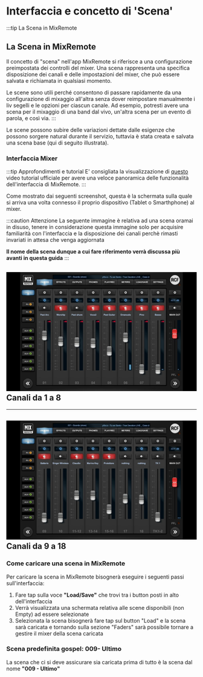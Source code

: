 # Interfaccia e concetto di 'Scena'

:::tip La Scena in MixRemote
## La Scena in MixRemote

Il concetto di "scena" nell'app MixRemote si riferisce a una configurazione preimpostata dei controlli del mixer. Una scena rappresenta una specifica disposizione dei canali e delle impostazioni del mixer, che può essere salvata e richiamata in qualsiasi momento.

Le scene sono utili perché consentono di passare rapidamente da una configurazione di mixaggio all'altra senza dover reimpostare manualmente i liv segelli e le opzioni per ciascun canale. Ad esempio, potresti avere una scena per il mixaggio di una band dal vivo, un'altra scena per un evento di parola, e così via.
:::

Le scene possono subire delle variazioni dettate dalle esigenze che possono sorgere natural durante il servizio, tuttavia è stata creata e salvata una scena base (qui di seguito illustrata). 

### Interfaccia Mixer

:::tip Approfondimenti e tutorial
E' consigliata la visualizzazione di [questo](https://www.youtube.com/watch?v=vUX5HKI1lmM) video tutorial ufficiale per avere una veloce panoramica delle funzionalità dell'interfaccia di MixRemote.
:::

Come mostrato dai seguenti screenshot, questa è la schermata sulla quale si arriva una volta connesso il proprio dispositivo (Tablet o Smarthphone) al mixer.

:::caution Attenzione
La seguente immagine è relativa ad una scena oramai in disuso, tenere in considerazione questa immagine solo per acquisire familiarità con l'interfaccia e la disposizione dei canali perchè rimasti invariati in attesa che venga aggiornata

**Il nome della scena dunque a cui fare riferimento verrà discussa più avanti in questa guida**
:::

![Canali 1-8](../../static/img/Production/Canali%201-8.jpg)
Canali da 1 a 8
<bp/>
---

---
![Canali 9-18](../../static/img/Production/Canali%209....jpg)
Canali da 9 a 18
<bp/>
---

### Come caricare una scena in MixRemote

Per caricare la scena in MixRemote bisognerà eseguire i seguenti passi sull'interfaccia:

1. Fare tap sulla voce **"Load/Save"** che trovi tra i button posti in alto dell'interfaccia
2. Verrà visualizzata una schermata relativa alle scene disponibili (non Empty) ad essere selezionate
3. Selezionata la scena bisognerà fare tap sul button "Load" e la scena sarà caricata e tornando sulla sezione "Faders" sarà possibile tornare a gestire il mixer della scena caricata

### Scena predefinita gospel: 009- Ultimo
La scena che ci si deve assicurare sia caricata prima di tutto è la scena dal nome **"009 - Ultimo"**